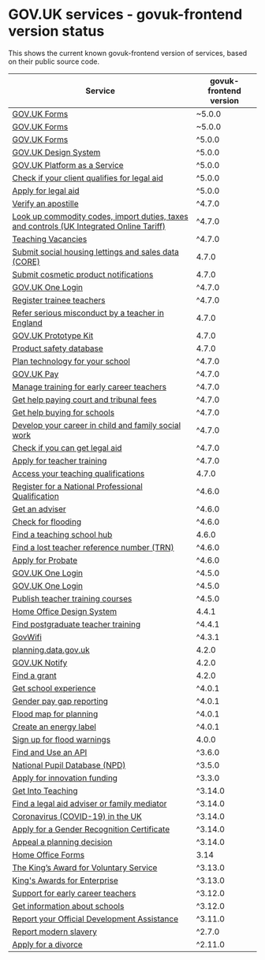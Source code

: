 # GOV.UK services - govuk-frontend version status


This shows the current known govuk-frontend version of services, based on their public source code.

| Service | govuk-frontend version |
| ------- | --------------------- |
| [GOV.UK Forms](https://github.com/alphagov/forms-runner/) | ~5.0.0 |
| [GOV.UK Forms](https://github.com/alphagov/forms-admin/) | ~5.0.0 |
| [GOV.UK Forms](https://github.com/alphagov/forms-product-page/) | ^5.0.0 |
| [GOV.UK Design System](https://github.com/alphagov/govuk-design-system/) | ^5.0.0 |
| [GOV.UK Platform as a Service](https://github.com/alphagov/paas-product-pages/) | ^5.0.0 |
| [Check if your client qualifies for legal aid](https://github.com/ministryofjustice/laa-estimate-financial-eligibility-for-legal-aid/) | ^5.0.0 |
| [Apply for legal aid](https://github.com/ministryofjustice/laa-apply-for-legal-aid/) | ^5.0.0 |
| [Verify an apostille](https://github.com/UKForeignOffice/verify-apostille-service/) | ^4.7.0 |
| [Look up commodity codes, import duties, taxes and controls (UK Integrated Online Tariff)](https://github.com/trade-tariff/trade-tariff-frontend/) | ^4.7.0 |
| [Teaching Vacancies](https://github.com/DFE-Digital/teaching-vacancies/) | ^4.7.0 |
| [Submit social housing lettings and sales data (CORE)](https://github.com/communitiesuk/submit-social-housing-lettings-and-sales-data/) | 4.7.0 |
| [Submit cosmetic product notifications](https://github.com/UKGovernmentBEIS/beis-opss-cosmetics/cosmetics-web/) | 4.7.0 |
| [GOV.UK One Login](https://github.com/alphagov/di-account-management-frontend/) | ^4.7.0 |
| [Register trainee teachers](https://github.com/DFE-Digital/register-trainee-teachers/) | ^4.7.0 |
| [Refer serious misconduct by a teacher in England](https://github.com/DFE-Digital/refer-serious-misconduct/) | 4.7.0 |
| [GOV.UK Prototype Kit](https://github.com/alphagov/govuk-prototype-kit/) | 4.7.0 |
| [Product safety database](https://github.com/UKGovernmentBEIS/beis-opss-psd/) | 4.7.0 |
| [Plan technology for your school](https://github.com/DFE-Digital/plan-technology-for-your-school/src/Dfe.PlanTech.Web.Node/) | ^4.7.0 |
| [GOV.UK Pay](https://github.com/alphagov/pay-frontend/) | ^4.7.0 |
| [Manage training for early career teachers](https://github.com/DFE-Digital/early-careers-framework/) | ^4.7.0 |
| [Get help paying court and tribunal fees](https://github.com/ministryofjustice/hwf-publicapp/) | ^4.7.0 |
| [Get help buying for schools](https://github.com/DFE-Digital/buy-for-your-school/) | ^4.7.0 |
| [Develop your career in child and family social work](https://github.com/DFE-Digital/childrens-social-care-cpd/Childrens-Social-Care-CPD/) | ^4.7.0 |
| [Check if you can get legal aid](https://github.com/ministryofjustice/cla_public/) | ^4.7.0 |
| [Apply for teacher training](https://github.com/DFE-Digital/apply-for-teacher-training/) | ^4.7.0 |
| [Access your teaching qualifications](https://github.com/DFE-Digital/access-your-teaching-qualifications/) | 4.7.0 |
| [Register for a National Professional Qualification](https://github.com/DFE-Digital/npq-registration/) | ^4.6.0 |
| [Get an adviser](https://github.com/DFE-Digital/get-teacher-training-adviser-service/) | ^4.6.0 |
| [Check for flooding](https://github.com/DEFRA/flood-app/) | ^4.6.0 |
| [Find a teaching school hub](https://github.com/DFE-Digital/teaching-school-hub-finder/) | 4.6.0 |
| [Find a lost teacher reference number (TRN)](https://github.com/DFE-Digital/find-a-lost-trn/) | ^4.6.0 |
| [Apply for Probate](https://github.com/hmcts/probate-frontend/) | ^4.6.0 |
| [GOV.UK One Login](https://github.com/alphagov/di-onboarding-self-service-experience/express/) | ^4.5.0 |
| [GOV.UK One Login](https://github.com/alphagov/di-onboarding-product-page/) | ^4.5.0 |
| [Publish teacher training courses](https://github.com/DFE-Digital/publish-teacher-training/) | ^4.5.0 |
| [Home Office Design System](https://github.com/UKHomeOffice/home-office-design-system/components/page/) | 4.4.1 |
| [Find postgraduate teacher training](https://github.com/DFE-Digital/find-teacher-training/) | ^4.4.1 |
| [GovWifi](https://github.com/alphagov/govwifi-product-page/) | ^4.3.1 |
| [planning.data.gov.uk](https://github.com/digital-land/digital-land.info/) | 4.2.0 |
| [GOV.UK Notify](https://github.com/alphagov/notifications-admin/) | 4.2.0 |
| [Find a grant](https://github.com/cabinetoffice/gap-find-apply-web/packages/applicant/) | 4.2.0 |
| [Get school experience](https://github.com/DFE-Digital/schools-experience/) | ^4.0.1 |
| [Gender pay gap reporting](https://github.com/cabinetoffice/gender-pay-gap/GenderPayGap.WebUI/) | ^4.0.1 |
| [Flood map for planning](https://github.com/DEFRA/fmp-app/) | ^4.0.1 |
| [Create an energy label](https://github.com/UKGovernmentBEIS/energy-label-service/) | ^4.0.1 |
| [Sign up for flood warnings](https://github.com/DEFRA/flood-xws-contact-web/) | 4.0.0 |
| [Find and Use an API](https://github.com/DFE-Digital/eapim-developer-hub/) | ^3.6.0 |
| [National Pupil Database (NPD)](https://github.com/DFE-Digital/npd-find-and-explore/) | ^3.5.0 |
| [Apply for innovation funding](https://github.com/InnovateUKGitHub/innovation-funding-service/ifs-web-service/) | ^3.3.0 |
| [Get Into Teaching](https://github.com/DFE-Digital/get-into-teaching-app/) | ^3.14.0 |
| [Find a legal aid adviser or family mediator](https://github.com/ministryofjustice/fala/) | ^3.14.0 |
| [Coronavirus (COVID-19) in the UK ](https://github.com/publichealthengland/coronavirus-dashboard/) | ^3.14.0 |
| [Apply for a Gender Recognition Certificate](https://github.com/cabinetoffice/grc-app/) | ^3.14.0 |
| [Appeal a planning decision](https://github.com/Planning-Inspectorate/appeal-planning-decision/packages/web-comment/) | ^3.14.0 |
| [Home Office Forms](https://github.com/UKHomeOfficeForms/hof/) | 3.14 |
| [The King’s Award for Voluntary Service](https://github.com/bitzesty/qavs-v2/) | ^3.13.0 |
| [King's Awards for Enterprise](https://github.com/bitzesty/qae/) | ^3.13.0 |
| [Support for early career teachers](https://github.com/DFE-Digital/ecf-engage-and-learn/) | ^3.12.0 |
| [Get information about schools](https://github.com/DFE-Digital/get-information-about-schools/Web/Edubase.Web.UI/) | ^3.12.0 |
| [Report your Official Development Assistance](https://github.com/UKGovernmentBEIS/beis-report-official-development-assistance/) | ^3.11.0 |
| [Report modern slavery](https://github.com/UKHomeOffice/modern-slavery/) | ^2.7.0 |
| [Apply for a divorce](https://github.com/hmcts/div-petitioner-frontend/) | ^2.11.0 |
